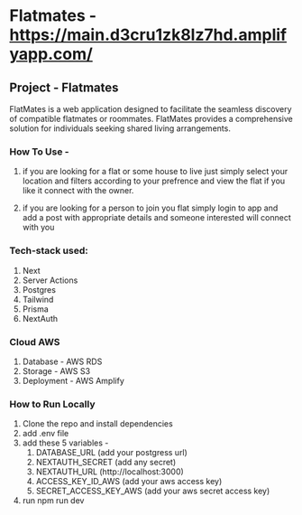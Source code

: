 # Flatmates - https://main.d3cru1zk8lz7hd.amplifyapp.com/

## Project -  Flatmates
FlatMates is a web application designed to facilitate the seamless discovery of compatible flatmates or roommates.
FlatMates provides a comprehensive solution for individuals seeking shared living arrangements.

### How To Use - 
1. if you are looking for a flat or some house to live just simply select your location and filters according to your prefrence and view the flat if you like it connect with the owner.

2. if you are looking for a person to join you flat simply login to app and add a post with appropriate details and someone interested will connect with you

### Tech-stack used:
 1. Next 
 2. Server Actions
 3. Postgres
 4. Tailwind
 5. Prisma
 6. NextAuth

### Cloud AWS
 1. Database  - AWS RDS
 2. Storage - AWS S3
 3. Deployment - AWS Amplify

### How to Run Locally
1. Clone the repo and install dependencies
2. add .env file
3. add these 5 variables - 
   1. DATABASE_URL  (add your postgress url) 
   2. NEXTAUTH_SECRET (add any secret)
   3. NEXTAUTH_URL  (http://localhost:3000)
   4. ACCESS_KEY_ID_AWS (add your aws access key)
   5. SECRET_ACCESS_KEY_AWS (add your aws secret access key)
 4. run npm run dev

 
